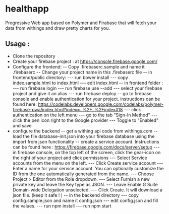 # healthapp
Progressive Web app based on Polymer and Firabase that will fetch your data from withings and draw pretty charts for you.

## Usage :
- Clone the repository
- Create your firebase project : at https://console.firebase.google.com/
- Configure the frontend:
-- Copy .firebaserc.sample and name it .firebaserc
-- Change your project name in this .firebaserc file
-- in frontend/public directory:
--- run bower install
--- copy index.sample.html to index.html
--- edit index.html
-- in frontend folder :
--- run firebase login
--- run firebase use --add
--- select your firebase project and give it an alias
--- run firebase deploy
-- go to firebase console and enable authentication for your project. instructions can be found here: https://codelabs.developers.google.com/codelabs/polymer-firebase-pwa/index.html?index=..%2F..%2Findex#18
--- click authentication on the left menu
--- go to the tab "Sign-In Method"
--- click the pen icon right to the Google provider
--- Toggle to "Enabled" and save
- configure the backend
-- get a withing api code from withings.com
-- load the file database-init.json into your firebase database using the import from json functionality
-- create a service account. Instructions can be found here : https://firebase.google.com/docs/server/setup
--- in firebase console, on the top left of the screen, click the gear-icon on the right of your project and click permissions
--- Select Service accounts from the menu on the left.
--- Click Create service account
--- Enter a name for your service account. You can optionally customize the ID from the one automatically generated from the name.
--- Choose Project > Editor from the Role dropdown.
--- Select Furnish a new private key and leave the Key type as JSON.
--- Leave Enable G Suite Domain-wide Delegation unselected.
--- Click Create. It will download a json file. (keep it safe ! )
-- in the backend directory
--- copy config.sample.json and name it config.json
--- edit config.json and fill the values.
--- run npm install
--- run npm start
